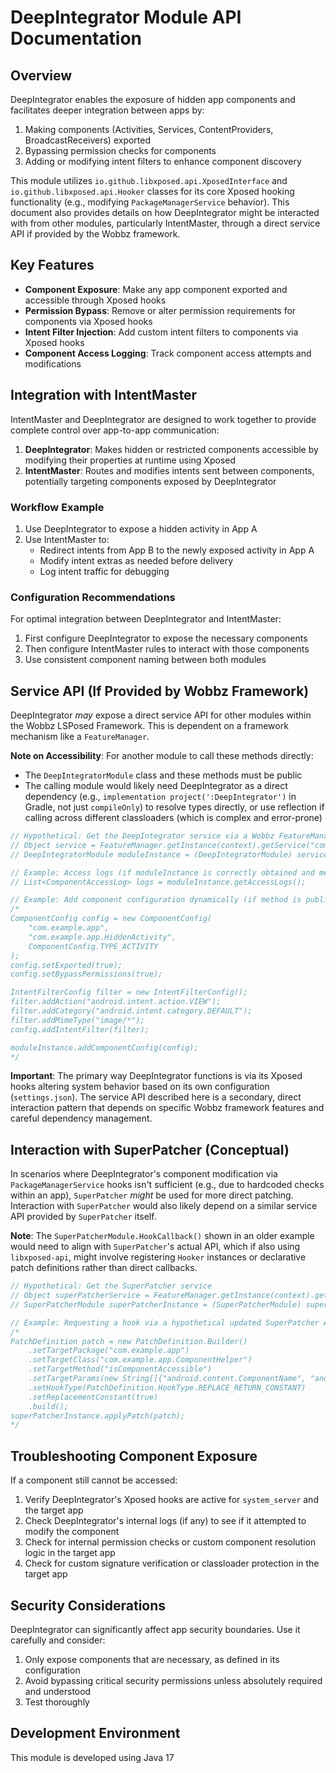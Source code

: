 # DeepIntegrator Module API Documentation

## Overview

DeepIntegrator enables the exposure of hidden app components and facilitates deeper integration between apps by:

1. Making components (Activities, Services, ContentProviders, BroadcastReceivers) exported
2. Bypassing permission checks for components
3. Adding or modifying intent filters to enhance component discovery

This module utilizes `io.github.libxposed.api.XposedInterface` and `io.github.libxposed.api.Hooker` classes for its core Xposed hooking functionality (e.g., modifying `PackageManagerService` behavior). This document also provides details on how DeepIntegrator might be interacted with from other modules, particularly IntentMaster, through a direct service API if provided by the Wobbz framework.

## Key Features

- **Component Exposure**: Make any app component exported and accessible through Xposed hooks
- **Permission Bypass**: Remove or alter permission requirements for components via Xposed hooks
- **Intent Filter Injection**: Add custom intent filters to components via Xposed hooks
- **Component Access Logging**: Track component access attempts and modifications

## Integration with IntentMaster

IntentMaster and DeepIntegrator are designed to work together to provide complete control over app-to-app communication:

1. **DeepIntegrator**: Makes hidden or restricted components accessible by modifying their properties at runtime using Xposed
2. **IntentMaster**: Routes and modifies intents sent between components, potentially targeting components exposed by DeepIntegrator

### Workflow Example

1. Use DeepIntegrator to expose a hidden activity in App A
2. Use IntentMaster to:
   - Redirect intents from App B to the newly exposed activity in App A
   - Modify intent extras as needed before delivery
   - Log intent traffic for debugging

### Configuration Recommendations

For optimal integration between DeepIntegrator and IntentMaster:

1. First configure DeepIntegrator to expose the necessary components
2. Then configure IntentMaster rules to interact with those components
3. Use consistent component naming between both modules

## Service API (If Provided by Wobbz Framework)

DeepIntegrator *may* expose a direct service API for other modules within the Wobbz LSPosed Framework. This is dependent on a framework mechanism like a `FeatureManager`.

**Note on Accessibility**: For another module to call these methods directly:
-   The `DeepIntegratorModule` class and these methods must be public
-   The calling module would likely need DeepIntegrator as a direct dependency (e.g., `implementation project(':DeepIntegrator')` in Gradle, not just `compileOnly`) to resolve types directly, or use reflection if calling across different classloaders (which is complex and error-prone)

```java
// Hypothetical: Get the DeepIntegrator service via a Wobbz FeatureManager
// Object service = FeatureManager.getInstance(context).getService("com.wobbz.DeepIntegrator.service");
// DeepIntegratorModule moduleInstance = (DeepIntegratorModule) service;

// Example: Access logs (if moduleInstance is correctly obtained and method is public)
// List<ComponentAccessLog> logs = moduleInstance.getAccessLogs();

// Example: Add component configuration dynamically (if method is public)
/*
ComponentConfig config = new ComponentConfig(
    "com.example.app", 
    "com.example.app.HiddenActivity",
    ComponentConfig.TYPE_ACTIVITY
);
config.setExported(true);
config.setBypassPermissions(true);

IntentFilterConfig filter = new IntentFilterConfig();
filter.addAction("android.intent.action.VIEW");
filter.addCategory("android.intent.category.DEFAULT");
filter.addMimeType("image/*");
config.addIntentFilter(filter);

moduleInstance.addComponentConfig(config);
*/
```

**Important**: The primary way DeepIntegrator functions is via its Xposed hooks altering system behavior based on its own configuration (`settings.json`). The service API described here is a secondary, direct interaction pattern that depends on specific Wobbz framework features and careful dependency management.

## Interaction with SuperPatcher (Conceptual)

In scenarios where DeepIntegrator's component modification via `PackageManagerService` hooks isn't sufficient (e.g., due to hardcoded checks within an app), `SuperPatcher` *might* be used for more direct patching. Interaction with `SuperPatcher` would also likely depend on a similar service API provided by `SuperPatcher` itself.

**Note**: The `SuperPatcherModule.HookCallback()` shown in an older example would need to align with `SuperPatcher`'s actual API, which if also using `libxposed-api`, might involve registering `Hooker` instances or declarative patch definitions rather than direct callbacks.

```java
// Hypothetical: Get the SuperPatcher service
// Object superPatcherService = FeatureManager.getInstance(context).getService("com.wobbz.SuperPatcher.service");
// SuperPatcherModule superPatcherInstance = (SuperPatcherModule) superPatcherService;

// Example: Requesting a hook via a hypothetical updated SuperPatcher API
/*
PatchDefinition patch = new PatchDefinition.Builder()
    .setTargetPackage("com.example.app")
    .setTargetClass("com.example.app.ComponentHelper")
    .setTargetMethod("isComponentAccessible")
    .setTargetParams(new String[]{"android.content.ComponentName", "android.content.Context"})
    .setHookType(PatchDefinition.HookType.REPLACE_RETURN_CONSTANT)
    .setReplacementConstant(true)
    .build();
superPatcherInstance.applyPatch(patch);
*/
```

## Troubleshooting Component Exposure

If a component still cannot be accessed:
1. Verify DeepIntegrator's Xposed hooks are active for `system_server` and the target app
2. Check DeepIntegrator's internal logs (if any) to see if it attempted to modify the component
3. Check for internal permission checks or custom component resolution logic in the target app
4. Check for custom signature verification or classloader protection in the target app

## Security Considerations

DeepIntegrator can significantly affect app security boundaries. Use it carefully and consider:
1. Only expose components that are necessary, as defined in its configuration
2. Avoid bypassing critical security permissions unless absolutely required and understood
3. Test thoroughly

## Development Environment

This module is developed using Java 17 